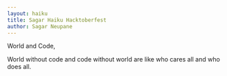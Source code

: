 ```yaml
---
layout: haiku
title: Sagar Haiku Hacktoberfest
author: Sagar Neupane
---
```


World and Code,

World without code and
code without world are like
who cares all and who does all.
